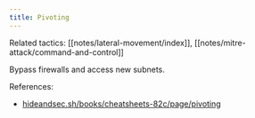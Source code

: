 ```yaml
---
title: Pivoting
---
```


Related tactics: [[notes/lateral-movement/index]], [[notes/mitre-attack/command-and-control]]

Bypass firewalls and access new subnets.

References:

- [hideandsec.sh/books/cheatsheets-82c/page/pivoting](https://hideandsec.sh/books/cheatsheets-82c/page/pivoting)
